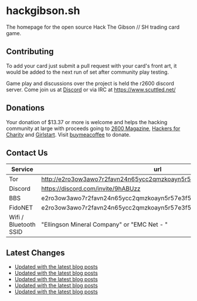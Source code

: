 # hackgibson.sh
The homepage for the open source Hack The Gibson // SH trading card game.


## Contributing

To add your card just submit a pull request with your card's front art, it would be added to the next run of set after community play testing.

Game play and discussions over the project is held the r2600 discord server. Come join us at [Discord](https://discord.com/invite/9hABUzz) or via IRC at https://www.scuttled.net/


## Donations

Your donation of $13.37 or more is welcome and helps the hacking community at large with proceeds going to [2600 Magazine](https://2600.com/), [Hackers for Charity](https://hackersforcharity.org) and [Girlstart](https://girlstart.org).  Visit [buymeacoffee](https://www.buymeacoffee.com/hackgibson.sh) to donate.


## Contact Us

Service | url
-|-
Tor | http://e2ro3ow3awo7r2favn24n65ycc2qmzkoayn5r57e3f56nvjwdcgg32ad.onion
Discord | https://discord.com/invite/9hABUzz
BBS | e2ro3ow3awo7r2favn24n65ycc2qmzkoayn5r57e3f56nvjwdcgg32ad.onion:23
FidoNET | e2ro3ow3awo7r2favn24n65ycc2qmzkoayn5r57e3f56nvjwdcgg32ad.onion:24554
Wifi / Bluetooth SSID | "Ellingson Mineral Company" or "EMC Net - <fidonet address>"

## Latest Changes
<!-- BLOG-POST-LIST:START -->
- [Updated with the latest blog posts](https://github.com/DFW2600/hackgibson.sh/commit/f2e5c95e917f80c358401d6f906f75204534c9f4)
- [Updated with the latest blog posts](https://github.com/DFW2600/hackgibson.sh/commit/6c969a7be3ca76a6af2a9305409d25980e2b7172)
- [Updated with the latest blog posts](https://github.com/DFW2600/hackgibson.sh/commit/90b8a7be7c34d42ceff0e8b8f96eba3512a986a2)
- [Updated with the latest blog posts](https://github.com/DFW2600/hackgibson.sh/commit/7a1847f6fafd0a5e3ba5800317e09ab7ecb95fd1)
- [Updated with the latest blog posts](https://github.com/DFW2600/hackgibson.sh/commit/a3fbd2967fd0e097dc23f6bd3195c68bac95a031)
<!-- BLOG-POST-LIST:END -->
